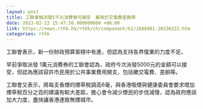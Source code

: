 ```yaml
---
layout: post
title: 工聯會稱派發5千元消費券可接受　冀用於交電費差餉等
date: 2023-02-22 15:47:56.000000000 +08:00
link: https://news.rthk.hk/rthk/ch/component/k2/1688981-20230222.htm
categories: rthk
---
```


工聯會表示，新一份財政預算案穩中有進，但認為支持各界復業的力度不足。

早前爭取派發 1萬元消費券的工聯會認為，政府今次派發5000元的金額可以接受，但認為應該容許市民用於公共事業費用開支，包括繳交電費、差餉等。

工聯會又表示，將每支香煙的煙草稅調高6毫，與香港吸煙與健康委員會要求增加煙草稅百分之百的建議有較大差距，擔心會令減少煙民的步伐減慢，認為政府應該加大力度，盡快讓香港達致無煙城市。
